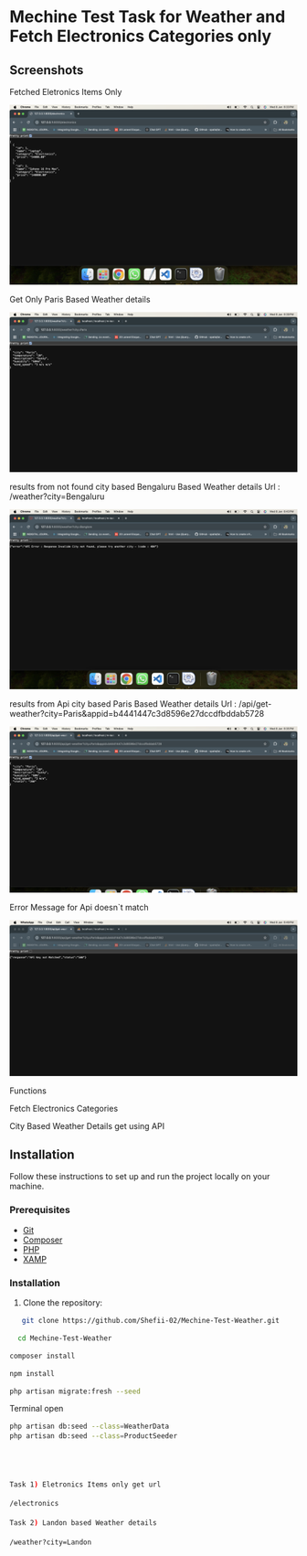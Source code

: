 
# Mechine Test Task for Weather  and Fetch Electronics  Categories only



## Screenshots

Fetched Eletronics Items Only

![App Screenshot](https://raw.githubusercontent.com/Shefii-02/Mechine-Test-Weather/main/public/assets/screenshots/electronics-products.png)

Get Only Paris Based Weather details 

![App Screenshot](https://raw.githubusercontent.com/Shefii-02/Mechine-Test-Weather/main/public/assets/screenshots/wheather-details.png)



results from not found city based Bengaluru Based Weather details 
Url : /weather?city=Bengaluru

![App Screenshot](https://raw.githubusercontent.com/Shefii-02/Mechine-Test-Weather/main/public/assets/screenshots/city-not-found.png)


results from Api city based Paris Based Weather details 
Url : /api/get-weather?city=Paris&appid=b4441447c3d8596e27dccdfbddab5728


![App Screenshot](https://raw.githubusercontent.com/Shefii-02/Mechine-Test-Weather/main/public/assets/screenshots/where-details-from-api.png)



Error Message for Api doesn`t match


![App Screenshot](https://raw.githubusercontent.com/Shefii-02/Mechine-Test-Weather/main/public/assets/screenshots/api-error.png)




Functions 

Fetch Electronics  Categories

City Based Weather Details get using API 

## Installation
Follow these instructions to set up and run the project locally on your machine.

### Prerequisites

- [Git](https://git-scm.com/)
- [Composer](https://getcomposer.org/)
- [PHP](https://www.php.net/)
- [XAMP](https://www.apachefriends.org/)

### Installation

1. Clone the repository:

```bash
   git clone https://github.com/Shefii-02/Mechine-Test-Weather.git
```
 ```bash
   cd Mechine-Test-Weather
```

 ```bash
composer install
```
 ```bash
npm install
```


 ```bash
 php artisan migrate:fresh --seed
```
Terminal open

 ```bash
php artisan db:seed --class=WeatherData
php artisan db:seed --class=ProductSeeder   




 Task 1) Eletronics Items only get url

/electronics

 Task 2) Landon based Weather details 

/weather?city=Landon

